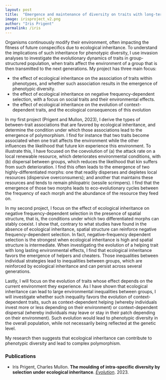 ```yaml
---
layout: post
title:  "Emergence and maintenance of diversity on traits with long-term ecological effects"
image: irisproject_v2.png
author: "Iris Prigent"
permalink: /iris
---
```


Organisms continuously modify their environment, often impacting the fitness of future conspecifics due to ecological inheritance. To understand the implications of such inheritance for phenotypic diversity, I use invasion analyses to investigate the evolutionary dynamics of traits in group-structured population, when traits affect the environment of a group that is then transmitted to the next generations.
My project has three main focus:
- the effect of ecological inheritance on the association of traits within phenotypes, and whether such association results in the emergence of phenotypic diversity.
- the effect of ecological inheritance on negative frequency-dependent selection, with a focus on social traits and their environmental effects.
- the effect of ecological inheritance on the evolution of context-dependent traits, and the ecological consequences of this evolution

In my first project (Prigent and Mullon, 2023), I derive the types of between-trait associations that are favored by ecological inheritance, and determine the condition under which those associations lead to the emergence of polymorphism. I find for instance that two traits become associated when one trait affects the environment while the other influences the likelihood that future kin experience this environment. To illustrate this, I have focused on the coevolution of (a) the attack rate on a local renewable resource, which deteriorates environmental conditions, with (b) dispersal between groups, which reduces the likelihood that kin suffers from such deterioration. I find this often leads to the emergence of two highly-differentiated morphs: one that readily disperses and depletes local resources (dispersive overconsumers); and another that maintains these resources and tends to remain philopatric (sessile scrimpers). I find that the emergence of those two morphs leads to eco-evolutionary cycles between the frequency of each morph and the abundance of the resource they feed on.

In my second project, I focus on the effect of ecological inheritance on negative frequency-dependent selection in the presence of spatial structure, that is, the conditions under which two differentiated morphs can stably coexist. I show that, contrary to what studies have found in the absence of ecological inheritance, spatial structure can reinforce negative frequency-dependent selection. In fact, negative-frequency dependent selection is the strongest when ecological inheritance is high and spatial structure is intermediate. When investigating the evolution of a helping trait with long lasting environmental effects, I find that ecological inheritance favors the emergence of helpers and cheaters. Those inequalities between individual strategies lead to inequalities between groups, which are reinforced by ecological inheritance and can persist across several generations.

Lastly, I will focus on the evolution of traits whose effect depends on the current environment they experience. As I have shown that ecological inheritance can lead to large environmental inequalities between groups, I will investigate whether such inequality favors the evolution of context-dependent traits, such as context-dependent helping (whereby individuals invest more or less depending on their environment) or context-dependent dispersal (whereby individuals may leave or stay in their patch depending on their environment). Such evolution would lead to phenotypic diversity in the overall population, while not necessarily being reflected at the genetic level.

My research then suggests that ecological inheritance can contribute to phenotypic diversity and lead to complex polymorphism.

### Publications

* Iris Prigent, Charles Mullon. **The moulding of intra-specific diversity by selection under ecological inheritance**. *[Evolution](https://doi.org/10.1093/evolut/qpad124)*. 2023.
